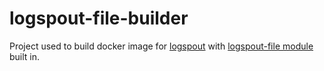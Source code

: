 # logspout-file-builder
Project used to build docker image for [logspout](https://github.com/gliderlabs/logspout) with [logspout-file module](https://github.com/fsantagostinobietti/logspout-file) built in.
